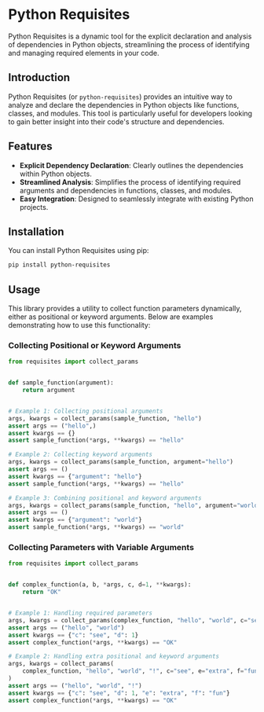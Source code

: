 # Python Requisites

Python Requisites is a dynamic tool for the explicit declaration and analysis of dependencies in Python objects, streamlining the process of identifying and managing required elements in your code.

## Introduction

Python Requisites (or `python-requisites`) provides an intuitive way to analyze and declare the dependencies in Python objects like functions, classes, and modules. This tool is particularly useful for developers looking to gain better insight into their code's structure and dependencies.

## Features

- **Explicit Dependency Declaration**: Clearly outlines the dependencies within Python objects.
- **Streamlined Analysis**: Simplifies the process of identifying required arguments and dependencies in functions, classes, and modules.
- **Easy Integration**: Designed to seamlessly integrate with existing Python projects.

## Installation

You can install Python Requisites using pip:

```bash
pip install python-requisites
```

## Usage

This library provides a utility to collect function parameters dynamically, either as positional or keyword arguments. Below are examples demonstrating how to use this functionality:

### Collecting Positional or Keyword Arguments

```python
from requisites import collect_params


def sample_function(argument):
    return argument


# Example 1: Collecting positional arguments
args, kwargs = collect_params(sample_function, "hello")
assert args == ("hello",)
assert kwargs == {}
assert sample_function(*args, **kwargs) == "hello"

# Example 2: Collecting keyword arguments
args, kwargs = collect_params(sample_function, argument="hello")
assert args == ()
assert kwargs == {"argument": "hello"}
assert sample_function(*args, **kwargs) == "hello"

# Example 3: Combining positional and keyword arguments
args, kwargs = collect_params(sample_function, "hello", argument="world")
assert args == ()
assert kwargs == {"argument": "world"}
assert sample_function(*args, **kwargs) == "world"
```

### Collecting Parameters with Variable Arguments

```python
from requisites import collect_params


def complex_function(a, b, *args, c, d=1, **kwargs):
    return "OK"


# Example 1: Handling required parameters
args, kwargs = collect_params(complex_function, "hello", "world", c="see")
assert args == ("hello", "world")
assert kwargs == {"c": "see", "d": 1}
assert complex_function(*args, **kwargs) == "OK"

# Example 2: Handling extra positional and keyword arguments
args, kwargs = collect_params(
    complex_function, "hello", "world", "!", c="see", e="extra", f="fun"
)
assert args == ("hello", "world", "!")
assert kwargs == {"c": "see", "d": 1, "e": "extra", "f": "fun"}
assert complex_function(*args, **kwargs) == "OK"
```

